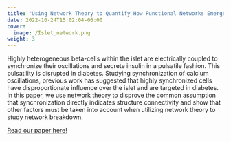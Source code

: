 ```yaml
---
title: "Using Network Theory to Quantify How Functional Networks Emerge From Islet Dynamics"
date: 2022-10-24T15:02:04-06:00
cover:
  image: /Islet_network.png
weight: 3
---
```

Highly heterogeneous beta-cells within the islet are electrically coupled to synchronize their oscillations and secrete insulin in a pulsatile fashion. This pulsatility is disrupted in diabetes. Studying synchronization of calcium oscillations, previous work has suggested that highly synchronized cells have disproportionate influence over the islet and are targeted in diabetes. In this paper, we use network theory to disprove the common assumption that synchronization directly indicates structure connectivity and show that other factors must be taken into account when utilizing network theory to study network breakdown.

[Read our paper here!](https://link-url-here.org)
